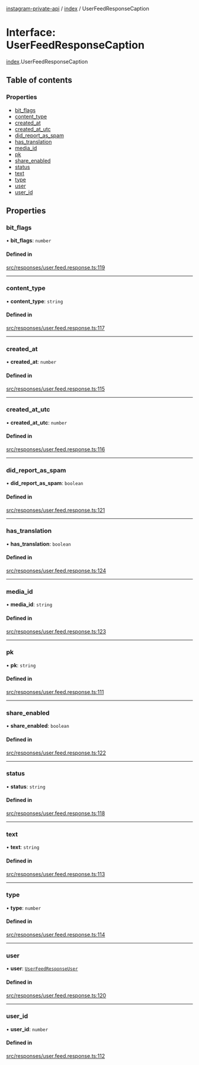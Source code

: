 [instagram-private-api](../../README.md) / [index](../../modules/index.md) / UserFeedResponseCaption

# Interface: UserFeedResponseCaption

[index](../../modules/index.md).UserFeedResponseCaption

## Table of contents

### Properties

- [bit\_flags](UserFeedResponseCaption.md#bit_flags)
- [content\_type](UserFeedResponseCaption.md#content_type)
- [created\_at](UserFeedResponseCaption.md#created_at)
- [created\_at\_utc](UserFeedResponseCaption.md#created_at_utc)
- [did\_report\_as\_spam](UserFeedResponseCaption.md#did_report_as_spam)
- [has\_translation](UserFeedResponseCaption.md#has_translation)
- [media\_id](UserFeedResponseCaption.md#media_id)
- [pk](UserFeedResponseCaption.md#pk)
- [share\_enabled](UserFeedResponseCaption.md#share_enabled)
- [status](UserFeedResponseCaption.md#status)
- [text](UserFeedResponseCaption.md#text)
- [type](UserFeedResponseCaption.md#type)
- [user](UserFeedResponseCaption.md#user)
- [user\_id](UserFeedResponseCaption.md#user_id)

## Properties

### bit\_flags

• **bit\_flags**: `number`

#### Defined in

[src/responses/user.feed.response.ts:119](https://github.com/Nerixyz/instagram-private-api/blob/0e0721c/src/responses/user.feed.response.ts#L119)

___

### content\_type

• **content\_type**: `string`

#### Defined in

[src/responses/user.feed.response.ts:117](https://github.com/Nerixyz/instagram-private-api/blob/0e0721c/src/responses/user.feed.response.ts#L117)

___

### created\_at

• **created\_at**: `number`

#### Defined in

[src/responses/user.feed.response.ts:115](https://github.com/Nerixyz/instagram-private-api/blob/0e0721c/src/responses/user.feed.response.ts#L115)

___

### created\_at\_utc

• **created\_at\_utc**: `number`

#### Defined in

[src/responses/user.feed.response.ts:116](https://github.com/Nerixyz/instagram-private-api/blob/0e0721c/src/responses/user.feed.response.ts#L116)

___

### did\_report\_as\_spam

• **did\_report\_as\_spam**: `boolean`

#### Defined in

[src/responses/user.feed.response.ts:121](https://github.com/Nerixyz/instagram-private-api/blob/0e0721c/src/responses/user.feed.response.ts#L121)

___

### has\_translation

• **has\_translation**: `boolean`

#### Defined in

[src/responses/user.feed.response.ts:124](https://github.com/Nerixyz/instagram-private-api/blob/0e0721c/src/responses/user.feed.response.ts#L124)

___

### media\_id

• **media\_id**: `string`

#### Defined in

[src/responses/user.feed.response.ts:123](https://github.com/Nerixyz/instagram-private-api/blob/0e0721c/src/responses/user.feed.response.ts#L123)

___

### pk

• **pk**: `string`

#### Defined in

[src/responses/user.feed.response.ts:111](https://github.com/Nerixyz/instagram-private-api/blob/0e0721c/src/responses/user.feed.response.ts#L111)

___

### share\_enabled

• **share\_enabled**: `boolean`

#### Defined in

[src/responses/user.feed.response.ts:122](https://github.com/Nerixyz/instagram-private-api/blob/0e0721c/src/responses/user.feed.response.ts#L122)

___

### status

• **status**: `string`

#### Defined in

[src/responses/user.feed.response.ts:118](https://github.com/Nerixyz/instagram-private-api/blob/0e0721c/src/responses/user.feed.response.ts#L118)

___

### text

• **text**: `string`

#### Defined in

[src/responses/user.feed.response.ts:113](https://github.com/Nerixyz/instagram-private-api/blob/0e0721c/src/responses/user.feed.response.ts#L113)

___

### type

• **type**: `number`

#### Defined in

[src/responses/user.feed.response.ts:114](https://github.com/Nerixyz/instagram-private-api/blob/0e0721c/src/responses/user.feed.response.ts#L114)

___

### user

• **user**: [`UserFeedResponseUser`](UserFeedResponseUser.md)

#### Defined in

[src/responses/user.feed.response.ts:120](https://github.com/Nerixyz/instagram-private-api/blob/0e0721c/src/responses/user.feed.response.ts#L120)

___

### user\_id

• **user\_id**: `number`

#### Defined in

[src/responses/user.feed.response.ts:112](https://github.com/Nerixyz/instagram-private-api/blob/0e0721c/src/responses/user.feed.response.ts#L112)
